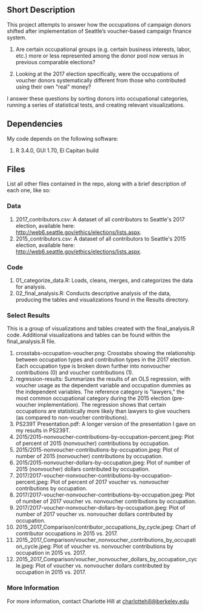 ## Short Description

This project attempts to answer how the occupations of campaign donors shifted after implementation of Seattle’s voucher-based campaign finance system. 

1. Are certain occupational groups (e.g. certain business interests, labor, etc.) more or less represented among the donor pool now versus in previous comparable elections? 

2. Looking at the 2017 election specifically, were the occupations of voucher donors systematically different from those who contributed using their own "real" money?

I answer these questions by sorting donors into occupational categories, running a series of statistical tests, and creating relevant visualizations.

## Dependencies

My code depends on the following software: 

1. R 3.4.0, GUI 1.70, El Capitan build

## Files

List all other files contained in the repo, along with a brief description of each one, like so:

### Data

1. 2017_contributors.csv: A dataset of all contributors to Seattle's 2017 election, available here: http://web6.seattle.gov/ethics/elections/lists.aspx. 
2. 2015_contributors.csv: A dataset of all contributors to Seattle's 2015 election, available here: http://web6.seattle.gov/ethics/elections/lists.aspx. 

### Code

1. 01_categorize_data.R: Loads, cleans, merges, and categorizes the data for analysis.
2. 02_final_analysis.R: Conducts descriptive analysis of the data, producing the tables and visualizations found in the Results directory. 

### Select Results

This is a group of visualizations and tables created with the final_analysis.R code. Additional visualizations and tables can be found within the final_analysis.R file.

1. crosstabs-occupation-voucher.png: Crosstabs showing the relationship between occupation types and contribution types in the 2017 election. Each occupation type is broken down further into nonvoucher contributions (0) and voucher contributions (1).
2. regression-results: Summarizes the results of an OLS regression, with voucher usage as the dependent variable and occupation dummies as the independent variables. The reference category is "lawyers," the most common occupational category during the 2015 election (pre-voucher implementation). The regression shows that certain occupations are statistically more likely than lawyers to give vouchers (as compared to non-voucher contributions).
3. PS239T Presentation.pdf: A longer version of the presentation I gave on my results in PS239T.
4. 2015/2015-nonvoucher-contributions-by-occupation-percent.jpeg: Plot of percent of 2015 (nonvoucher) contributions by occupation.
5. 2015/2015-nonvoucher-contributions-by-occupation.jpeg: Plot of number of 2015 (nonvoucher) contributions by occupation.
6. 2015/2015-nonvoucher-dollars-by-occupation.jpeg: Plot of number of 2015 (nonvoucher) dollars contributed by occupation.
7. 2017/2017-voucher-nonvoucher-contributions-by-occupation-percent.jpeg: Plot of percent of 2017 voucher vs. nonvoucher contributions by occupation.
8. 2017/2017-voucher-nonvoucher-contributions-by-occupation.jpeg: Plot of number of 2017 voucher vs. nonvoucher contributions by occupation.
9. 2017/2017-voucher-nonvoucher-dollars-by-occupation.jpeg: Plot of number of 2017 voucher vs. nonvoucher dollars contributed by occupation.
10. 2015_2017_Comparison/contributor_occupations_by_cycle.jpeg: Chart of contributor occupations in 2015 vs. 2017.
11. 2015_2017_Comparison/voucher_nonvoucher_contributions_by_occupation_cycle.jpeg: Plot of voucher vs. nonvoucher contributions by occupation in 2015 vs. 2017.
12. 2015_2017_Comparison/voucher_nonvoucher_dollars_by_occupation_cycle.jpeg: Plot of voucher vs. nonvoucher dollars contributed by occupation in 2015 vs. 2017.

### More Information

For more information, contact Charlotte Hill at charlottehill@berkeley.edu
